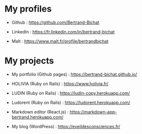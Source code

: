 # My profiles

* Github : https://github.com/Bertrand-Bichat

* LinkedIn : https://fr.linkedin.com/in/bertrand-bichat

* Malt : https://www.malt.fr/profile/bertrandbichat

# My projects

* My portfolio (Github pages) : https://bertrand-bichat.github.io/

* HOLIVIA (Ruby on Rails) : https://www.holivia.fr/

* LUDIN (Ruby on Rails) : https://ludin-copy.herokuapp.com/

* Ludorent (Ruby on Rails) : https://ludorent.herokuapp.com/

* Markdown editor (React.js) : https://markdown-app-bertrand.herokuapp.com/

* My blog (WordPress) : https://eveildesconsciences.fr/
